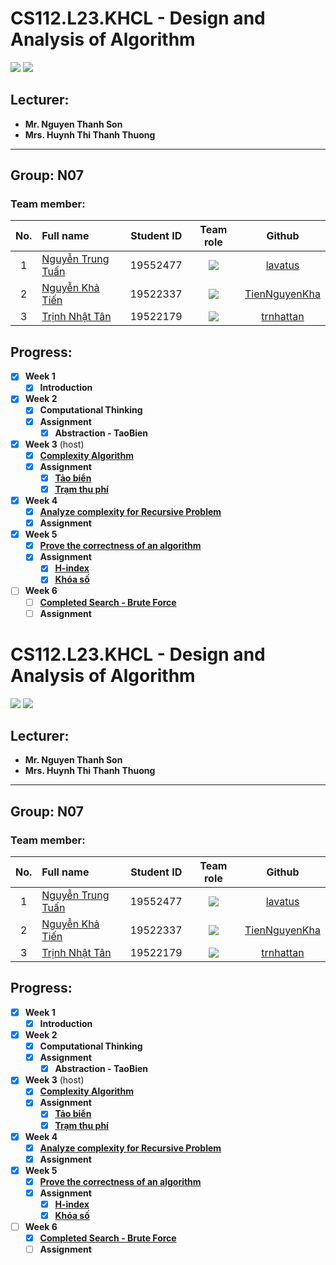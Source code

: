 # CS112.L23.KHCL - Design and Analysis of Algorithm
![](https://img.shields.io/badge/Status-working-brightgreen) [![](https://img.shields.io/badge/Contributors-3-brightgreen)](https://github.com/TienNguyenKha/CS112.L23.KHCL---Analysis-and-Design-of-Algorithms/graphs/contributors)
## Lecturer:
- **Mr. Nguyen Thanh Son**   
- **Mrs. Huynh Thi Thanh Thuong**
---
## Group: N07

### Team member:
|No.| Full name         |Student ID       |Team role      |Github|
|:-:|:------------------|:---------:|:--------:|:-----------:|
| 1	|[Nguyễn Trung Tuấn](https://www.facebook.com/trungtuan.nguyen.509994)	| 19552477	| ![](https://img.shields.io/badge/-Leader-yellow) |[lavatus](https://github.com/lavatus)|
| 2	|[Nguyễn Khả Tiến](https://www.facebook.com/tiennguyenbangde)	| 19522337	| ![](https://img.shields.io/badge/-Member-yellow)  |[TienNguyenKha](https://github.com/TienNguyenKha)|
| 3	|[Trịnh Nhật Tân](https://www.facebook.com/8thJunie)	  | 19522179	| ![](https://img.shields.io/badge/-Member-yellow)  |[trnhattan](https://github.com/trnhattan)|

## Progress: 
- [x] **Week 1** 
  - [x] **Introduction**

- [x] **Week 2** 
  - [x] **Computational Thinking**
  - [x] **Assignment**
    - [x] **Abstraction - TaoBien**

- [x] **Week 3** (host)
  - [x] **[Complexity Algorithm](https://github.com/TienNguyenKha/CS112.L23.KHCL---Analysis-and-Design-of-Algorithms/tree/main/Presentation)**
  - [x] **Assignment**
    - [x] **[Tảo biển](https://github.com/TienNguyenKha/CS112.L23.KHCL---Analysis-and-Design-of-Algorithms/tree/main/Assignments/Week03)**
    - [x] **[Trạm thu phí](https://github.com/TienNguyenKha/CS112.L23.KHCL---Analysis-and-Design-of-Algorithms/tree/main/Assignments/Week03)**

- [x] **Week 4**
  - [x] **[Analyze complexity for Recursive Problem](https://github.com/TNT535/CS112.L23.KHCL_Recursive_algorithm/blob/main/CS112_Group2.pdf)**
  - [x] **Assignment**

- [x] **Week 5**
  - [x] **[Prove the correctness of an algorithm](https://github.com/KBGIBN/L23.KHCL.N01)**
  - [x] **Assignment**
    - [x] **[H-index](https://github.com/TienNguyenKha/CS112.L23.KHCL---Analysis-and-Design-of-Algorithms/tree/main/Assignments/Week05)**
    - [x] **[Khóa số](https://github.com/TienNguyenKha/CS112.L23.KHCL---Analysis-and-Design-of-Algorithms/tree/main/Assignments/Week05)**
   
- [ ] **Week 6**
  - [ ] **[Completed Search - Brute Force]()**
  - [ ] **Assignment**
  
# CS112.L23.KHCL - Design and Analysis of Algorithm
![](https://img.shields.io/badge/Status-working-brightgreen) [![](https://img.shields.io/badge/Contributors-3-brightgreen)](https://github.com/TienNguyenKha/CS112.L23.KHCL---Analysis-and-Design-of-Algorithms/graphs/contributors)
## Lecturer:
- **Mr. Nguyen Thanh Son**   
- **Mrs. Huynh Thi Thanh Thuong**
---
## Group: N07

### Team member:
|No.| Full name         |Student ID       |Team role      |Github|
|:-:|:------------------|:---------:|:--------:|:-----------:|
| 1	|[Nguyễn Trung Tuấn](https://www.facebook.com/trungtuan.nguyen.509994)	| 19552477	| ![](https://img.shields.io/badge/-Leader-yellow) |[lavatus](https://github.com/lavatus)|
| 2	|[Nguyễn Khả Tiến](https://www.facebook.com/tiennguyenbangde)	| 19522337	| ![](https://img.shields.io/badge/-Member-yellow)  |[TienNguyenKha](https://github.com/TienNguyenKha)|
| 3	|[Trịnh Nhật Tân](https://www.facebook.com/8thJunie)	  | 19522179	| ![](https://img.shields.io/badge/-Member-yellow)  |[trnhattan](https://github.com/trnhattan)|

## Progress: 
- [x] **Week 1** 
  - [x] **Introduction**

- [x] **Week 2** 
  - [x] **Computational Thinking**
  - [x] **Assignment**
    - [x] **Abstraction - TaoBien**

- [x] **Week 3** (host)
  - [x] **[Complexity Algorithm](https://github.com/TienNguyenKha/CS112.L23.KHCL---Analysis-and-Design-of-Algorithms/tree/main/Presentation)**
  - [x] **Assignment**
    - [x] **[Tảo biển](https://github.com/TienNguyenKha/CS112.L23.KHCL---Analysis-and-Design-of-Algorithms/tree/main/Assignments/Week03)**
    - [x] **[Trạm thu phí](https://github.com/TienNguyenKha/CS112.L23.KHCL---Analysis-and-Design-of-Algorithms/tree/main/Assignments/Week03)**

- [x] **Week 4**
  - [x] **[Analyze complexity for Recursive Problem](https://github.com/TNT535/CS112.L23.KHCL_Recursive_algorithm/blob/main/CS112_Group2.pdf)**
  - [x] **Assignment**

- [x] **Week 5**
  - [x] **[Prove the correctness of an algorithm](https://github.com/KBGIBN/L23.KHCL.N01)**
  - [x] **Assignment**
    - [x] **[H-index](https://github.com/TienNguyenKha/CS112.L23.KHCL---Analysis-and-Design-of-Algorithms/tree/main/Assignments/Week05)**
    - [x] **[Khóa số](https://github.com/TienNguyenKha/CS112.L23.KHCL---Analysis-and-Design-of-Algorithms/tree/main/Assignments/Week05)**
   
- [ ] **Week 6**
  - [x] **[Completed Search - Brute Force](https://github.com/ThangDuong59/CS112.L23.KHCL/tree/main/seminar)**
  - [ ] **Assignment**
